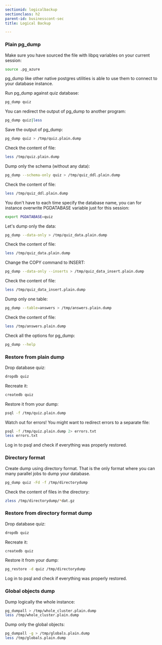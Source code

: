 ```yaml
---
sectionid: logicalbackup
sectionclass: h2
parent-id: businesscont-sec
title: Logical Backup

---
```


### Plain pg_dump
Make sure you have sourced the file with libpq variables on your current session:
```sh 
source .pg_azure
```

pg_dump like other native postgres utilities is able to use them to connect to your database instance.

Run pg_dump against quiz database:
```sh 
pg_dump quiz
```

You can redirect the output of pg_dump to another program:
```sh 
pg_dump quiz|less
```

Save the output of pg_dump:
```sh 
pg_dump quiz > /tmp/quiz.plain.dump
```

Check the content of file:
```sh 
less /tmp/quiz.plain.dump
```

Dump only the schema (without any data):
```sh 
pg_dump --schema-only quiz > /tmp/quiz_ddl.plain.dump
```

Check the content of file:
```sh 
less /tmp/quiz_ddl.plain.dump
```

You don't have to each time specify the database name, you can for instance overwrite PGDATABASE variable just for this session:
```sh 
export PGDATABASE=quiz 
```

Let's dump only the data:
```sh 
pg_dump --data-only > /tmp/quiz_data.plain.dump
```

Check the content of file:
```sh 
less /tmp/quiz_data.plain.dump
```

Change the COPY command to INSERT:
```sh 
pg_dump --data-only --inserts > /tmp/quiz_data_insert.plain.dump
```

Check the content of file:
```sh 
less /tmp/quiz_data_insert.plain.dump
```

Dump only one table:
```sh 
pg_dump --table=answers > /tmp/answers.plain.dump
```

Check the content of file:
```sh 
less /tmp/answers.plain.dump
```

Check all the options for pg_dump:
```sh 
pg_dump --help
```

### Restore from plain dump
Drop database quiz:
```sh 
dropdb quiz
```

Recreate it:
```sh 
createdb quiz
```

Restore it from your dump:
```sh 
psql -f /tmp/quiz.plain.dump
```

Watch out for errors!
You might want to redirect errors to a separate file:
```sh 
psql -f /tmp/quiz.plain.dump 2> errors.txt
less errors.txt
```

Log in to psql and check if everything was properly restored.

### Directory format
Create dump using directory format. That is the only format where you can many parallel jobs to dump your database.
```sh 
pg_dump quiz -Fd -f /tmp/directorydump
```

Check the content of files in the directory:
```sh 
zless /tmp/directorydump/*dat.gz
```

### Restore from directory format dump
Drop database quiz:
```sh 
dropdb quiz
```

Recreate it:
```sh 
createdb quiz
```

Restore it from your dump:
```sh 
pg_restore -d quiz /tmp/directorydump
```

Log in to psql and check if everything was properly restored.

### Global objects dump
Dump logically the whole instance:
```sh 
pg_dumpall > /tmp/whole_cluster.plain.dump
less /tmp/whole_cluster.plain.dump
```

Dump only the global objects:
```sh 
pg_dumpall -g > /tmp/globals.plain.dump
less /tmp/globals.plain.dump
```


